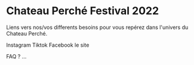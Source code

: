 # Chateau Perché Festival 2022 

Liens vers nos/vos differents besoins pour vous repérez dans l'univers du Chateau Perché. 

Instagram
Tiktok 
Facebook 
le site 

FAQ ? 
...
